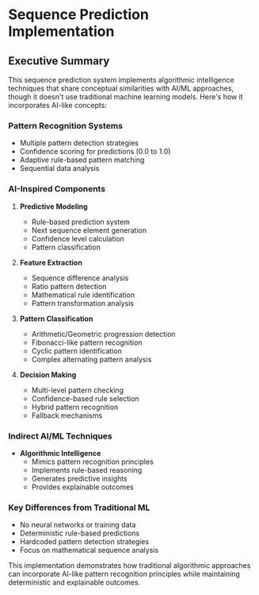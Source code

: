 
# Sequence Prediction Implementation

## Executive Summary

This sequence prediction system implements algorithmic intelligence techniques that share conceptual similarities with AI/ML approaches, though it doesn't use traditional machine learning models. Here's how it incorporates AI-like concepts:

### Pattern Recognition Systems
- Multiple pattern detection strategies
- Confidence scoring for predictions (0.0 to 1.0)
- Adaptive rule-based pattern matching
- Sequential data analysis

### AI-Inspired Components
1. **Predictive Modeling**
   - Rule-based prediction system
   - Next sequence element generation
   - Confidence level calculation
   - Pattern classification

2. **Feature Extraction**
   - Sequence difference analysis
   - Ratio pattern detection
   - Mathematical rule identification
   - Pattern transformation analysis

3. **Pattern Classification**
   - Arithmetic/Geometric progression detection
   - Fibonacci-like pattern recognition
   - Cyclic pattern identification
   - Complex alternating pattern analysis

4. **Decision Making**
   - Multi-level pattern checking
   - Confidence-based rule selection
   - Hybrid pattern recognition
   - Fallback mechanisms

### Indirect AI/ML Techniques
- **Algorithmic Intelligence**
  - Mimics pattern recognition principles
  - Implements rule-based reasoning
  - Generates predictive insights
  - Provides explainable outcomes

### Key Differences from Traditional ML
- No neural networks or training data
- Deterministic rule-based predictions
- Hardcoded pattern detection strategies
- Focus on mathematical sequence analysis

This implementation demonstrates how traditional algorithmic approaches can incorporate AI-like pattern recognition principles while maintaining deterministic and explainable outcomes.


